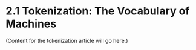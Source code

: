 # 2.1 Tokenization: The Vocabulary of Machines

(Content for the tokenization article will go here.)
